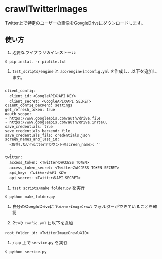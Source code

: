 # crawlTwitterImages
Twitter上で特定のユーザーの画像をGoogleDriveにダウンロードします。

## 使い方
1. 必要なライブラリのインストール
```
$ pip install -r pipfile.txt
```

1. `test_scripts/engine` と `app/engine` に`config.yml` を作成し、以下を追加します。
```

client_config:
  client_id: <GoogleAPIのAPI KEY>
  client_secret: <GoogleAPIのAPI SECRET>
client_config_backend: settings
get_refresh_token: true
oauth_scope:
- https://www.googleapis.com/auth/drive.file
- https://www.googleapis.com/auth/drive.install
save_credentials: true
save_credentials_backend: file
save_credentials_file: credentials.json
screen_names_and_last_id:
  <取得したいTwitterアカウントのscreen_name>: ''
  .
  .
twitter:
  access_token: <TwitterのACCESS TOKEN>
  access_token_secret: <TwitterのACCESS TOKEN SECRET>
  api_key: <TwitterのAPI KEY>
  api_secret: <TwitterのAPI SECRET>
```
1. `test_scripts/make_folder.py` を実行
```
$ python make_folder.py
```

1. 自分のGoogleDriveに `TwitterImageCrawl` フォルダーができていることを確認

1. 2つの `config.yml` に以下を追加
```
root_folder_id: <TwitterImageCrawlのID>
```

1. `/app` 上で `service.py` を実行
```
$ python service.py
```

